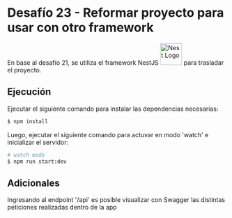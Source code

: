 # Desafío 23 - Reformar proyecto para usar con otro framework

En base al desafío 21, se utiliza el framework NestJS <a href="http://nestjs.com/" target="blank"><img src="https://nestjs.com/img/logo-small.svg" width="50" alt="Nest Logo" /></a> para trasladar el proyecto.

[circleci-image]: https://img.shields.io/circleci/build/github/nestjs/nest/master?token=abc123def456
[circleci-url]: https://circleci.com/gh/nestjs/nest

## Ejecución

Ejecutar el siguiente comando para instalar las dependencias necesarias:

```bash
$ npm install
```
Luego, ejecutar el siguiente comando para actuvar en modo 'watch' e inicializar el servidor:

```bash
# watch mode
$ npm run start:dev
```

## Adicionales

Ingresando al endpoint '/api' es posible visualizar con Swagger las distintas peticiones realizadas dentro de la app